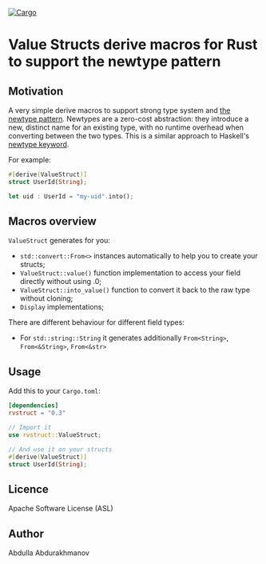 [![Cargo](https://img.shields.io/crates/v/rvs_derive.svg)](https://crates.io/crates/rvs_derive)

# Value Structs derive macros for Rust to support the newtype pattern

## Motivation
A very simple derive macros to support strong type system and [the newtype pattern](https://doc.rust-lang.org/1.0.0/style/features/types/newtype.html).
Newtypes are a zero-cost abstraction: they introduce a new, distinct name for an existing type, with no runtime overhead when converting between the two types. 
This is a similar approach to Haskell's [newtype keyword](https://wiki.haskell.org/Newtype). 

For example:
```rust
#[derive(ValueStruct)]
struct UserId(String);

let uid : UserId = "my-uid".into();
```

## Macros overview

`ValueStruct` generates for you:
 - `std::convert::From<>` instances automatically to help you to create your structs;
 - `ValueStruct::value()` function implementation to access your field directly without using .0;
 - `ValueStruct::into_value()` function to convert it back to the raw type without cloning;
 - `Display` implementations;

There are different behaviour for different field types:
- For `std::string::String` it generates additionally `From<String>`, `From<&String>`, `From<&str>`
 
## Usage

Add this to your `Cargo.toml`:

```toml
[dependencies]
rvstruct = "0.3"
```

```rust
// Import it
use rvstruct::ValueStruct;

// And use it on your structs
#[derive(ValueStruct)]
struct UserId(String);

``` 

## Licence
Apache Software License (ASL)

## Author
Abdulla Abdurakhmanov
